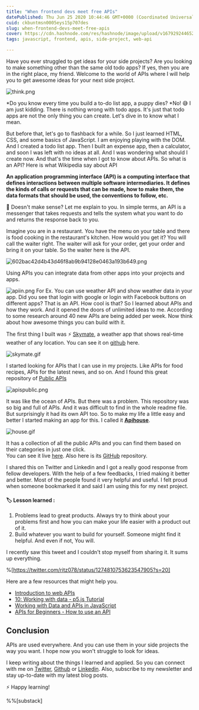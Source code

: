 ```yaml
---
title: "When frontend devs meet free APIs"
datePublished: Thu Jun 25 2020 10:44:46 GMT+0000 (Coordinated Universal Time)
cuid: ckbuntmsn0005eys15p707des
slug: when-frontend-devs-meet-free-apis
cover: https://cdn.hashnode.com/res/hashnode/image/upload/v1679292446526/2537a95e-7018-4eff-8dd8-fc39f034b138.png
tags: javascript, frontend, apis, side-project, web-api

---
```


Have you ever struggled to get ideas for your side projects? Are you looking to make something other than the same old todo apps? If yes, then you are in the right place, my friend. Welcome to the world of APIs where I will help you to get awesome ideas for your next side project. 


![think.png](https://cdn.hashnode.com/res/hashnode/image/upload/v1592912841868/HEZ0D7GCL.png)


*Do you know every time you build a to-do list app, a puppy dies?
*No! 😅 I am just kidding. There is nothing wrong with todo apps. It's just that todo apps are not the only thing you can create. Let's dive in to know what I mean.

But before that, let's go to flashback for a while.
So I just learned HTML, CSS, and some basics of JavaScript. I am enjoying playing with the DOM. And I created a todo list app. Then I built an expense app, then a calculator, and soon I was left with no ideas at all. And I was wondering what should I create now. 
And that's the time when I got to know about APIs.  So what is an API? Here is what Wikipedia say about API


> 
**An application programming interface (API) is a computing interface that defines interactions between multiple software intermediaries. It defines the kinds of calls or requests that can be made, how to make them, the data formats that should be used, the conventions to follow, etc.**

🤯 Doesn't make sense? Let me explain to you.
In simple terms, an API is a messenger that takes requests and tells the system what you want to do and returns the response back to you.

Imagine you are in a restaurant. You have the menu on your table and there is food cooking in the restaurant's kitchen.  How would you get it?  You will call the waiter right. The waiter will ask for your order,  get your order and bring it on your table. So the waiter here is the API. 


![602bac42d4b43d46f8ab9b94128e0463a193b649.png](https://cdn.hashnode.com/res/hashnode/image/upload/v1592900437811/G6j_F_xdv.png)

Using APIs you can integrate data from other apps into your projects and apps. 

![apiin.png](https://cdn.hashnode.com/res/hashnode/image/upload/v1593081794408/i1RiETJF_.png)
For Ex.  You can use weather API and show weather data in your app. Did you see that login with google or login with Facebook buttons on different apps? That is an API.
How cool is that? So I learned about APIs and how they work. And it opened the doors of unlimited ideas to me. According to some research around 40 new APIs are being added per week. Now think about how awesome things you can build with it. 

The first thing I built was ⚡ [Skymate](https://skymate.now.sh), a weather app that shows real-time weather of any location. You can see it on [github](https://github.com/rutikwankhade/SkyMate) here. 

![skymate.gif](https://cdn.hashnode.com/res/hashnode/image/upload/v1593019263355/da7CzgXKC.gif)

I started looking for APIs that I can use in my projects. Like APIs for food recipes, APIs for the latest news, and so on. And I found this great repository of [Public APIs](https://github.com/public-apis/public-apis)

![apispublic.png](https://cdn.hashnode.com/res/hashnode/image/upload/v1595261468286/DaDEvThY5.png)

It was like the ocean of APIs. But there was a problem. This repository was so big and full of APIs. And it was difficult to find in the whole readme file. But surprisingly it had its own API too. So to make my life a little easy and better I started making an app for this. I called it [**Apihouse**](https://apihouse.now.sh).


![house.gif](https://cdn.hashnode.com/res/hashnode/image/upload/v1593020198531/WylV4ws2k.gif)

It has a collection of all the public APIs and you can find them based on their categories in just one click.  
You can see it live [here](https://apihouse.now.sh). Also here is its [GitHub](https://github.com/rutikwankhade/Apihouse) repository.

I shared this on Twitter and Linkedin and I got a really good response from fellow developers.
With the help of a few feedbacks, I tried making it better and better. Most of the people found it very helpful and useful. I felt proud when someone bookmarked it and said I am using this for my next project.

#### 🏷 Lesson learned :


1.  Problems lead to great products. Always try to think about your problems first and how you can make your life easier with a product out of it.
2.  Build whatever you want to build for yourself. Someone might find it helpful. And even if not, You will.

I recently saw this tweet and I couldn't stop myself from sharing it. It sums up everything.

%[https://twitter.com/ritz078/status/1274810753623547905?s=20]

 Here are a few resources that might help you.
- [Introduction to web APIs](https://developer.mozilla.org/en-US/docs/Learn/JavaScript/Client-side_web_APIs/Introduction)
- [10: Working with data - p5.js Tutorial](https://www.youtube.com/playlist?list=PLRqwX-V7Uu6a-SQiI4RtIwuOrLJGnel0r)
- [Working with Data and APIs in JavaScript](https://www.youtube.com/playlist?list=PLRqwX-V7Uu6YxDKpFzf_2D84p0cyk4T7X)
- [APIs for Beginners - How to use an API ](https://youtu.be/GZvSYJDk-us)

## Conclusion
APIs are used everywhere. And you can use them in your side projects the way you want. I hope now you won't struggle to look for ideas. 

I keep writing about the things I learned and applied. So you can connect with me on [Twitter](https://twitter.com/WankhadeRutik), [Github](https://github.com/rutikwankhade)  or [Linkedin](https://www.linkedin.com/in/rutik-wankhade). Also, subscribe to my newsletter and stay up-to-date with my latest blog posts.

⚡ Happy learning!

%%[substack]






